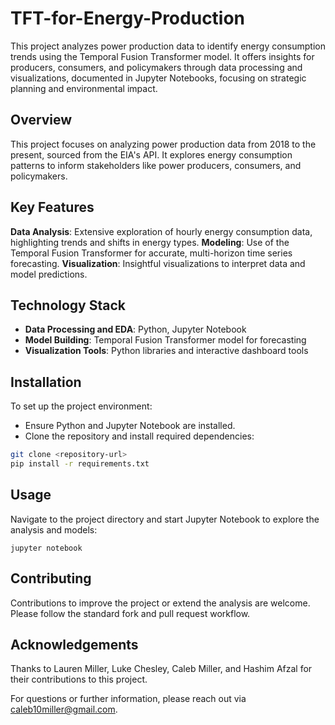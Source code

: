 # TFT-for-Energy-Production
This project analyzes power production data to identify energy consumption trends using the Temporal Fusion Transformer model. It offers insights for producers, consumers, and policymakers through data processing and visualizations, documented in Jupyter Notebooks, focusing on strategic planning and environmental impact.

## Overview
This project focuses on analyzing power production data from 2018 to the present, sourced from the EIA's API. It explores energy consumption patterns to inform stakeholders like power producers, consumers, and policymakers.

## Key Features
**Data Analysis**: Extensive exploration of hourly energy consumption data, highlighting trends and shifts in energy types.
**Modeling**: Use of the Temporal Fusion Transformer for accurate, multi-horizon time series forecasting.
**Visualization**: Insightful visualizations to interpret data and model predictions.

## Technology Stack
- **Data Processing and EDA**: Python, Jupyter Notebook
- **Model Building**: Temporal Fusion Transformer model for forecasting
- **Visualization Tools**: Python libraries and interactive dashboard tools

## Installation
To set up the project environment:

- Ensure Python and Jupyter Notebook are installed.
- Clone the repository and install required dependencies:

```bash
git clone <repository-url>
pip install -r requirements.txt
```

## Usage
Navigate to the project directory and start Jupyter Notebook to explore the analysis and models:

```
jupyter notebook
```

## Contributing
Contributions to improve the project or extend the analysis are welcome. Please follow the standard fork and pull request workflow.

## Acknowledgements
Thanks to Lauren Miller, Luke Chesley, Caleb Miller, and Hashim Afzal for their contributions to this project.

For questions or further information, please reach out via caleb10miller@gmail.com.
